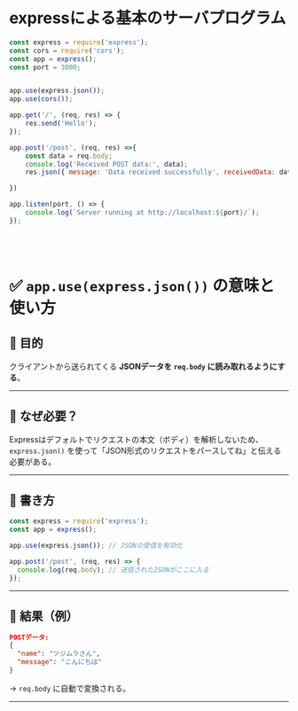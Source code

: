 # expressによる基本のサーバプログラム

```javascript
const express = require('express');
const cors = require('cors');
const app = express();
const port = 3000;


app.use(express.json());
app.use(cors());

app.get('/', (req, res) => {
    res.send('Hello');  
}); 

app.post('/post', (req, res) =>{
    const data = req.body;
    console.log('Received POST data:', data);
    res.json({ message: 'Data received successfully', receivedData: data });

})

app.listen(port, () => {
    console.log(`Server running at http://localhost:${port}/`);
});
```
<br>
<br>

     
# ✅ `app.use(express.json())` の意味と使い方

## 🔸 目的
クライアントから送られてくる **JSONデータを `req.body` に読み取れるようにする**。

---

## 🔸 なぜ必要？
Expressはデフォルトでリクエストの本文（ボディ）を解析しないため、  
`express.json()` を使って「JSON形式のリクエストをパースしてね」と伝える必要がある。

---

## 🔸 書き方

```js
const express = require('express');
const app = express();

app.use(express.json()); // JSONの受信を有効化

app.post('/post', (req, res) => {
  console.log(req.body); // 送信されたJSONがここに入る
});
```

---

## 🔸 結果（例）

```json
POSTデータ:
{
  "name": "ツジムラさん",
  "message": "こんにちは"
}
```

→ `req.body` に自動で変換される。

---
<br>
<br>

